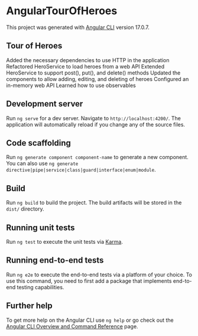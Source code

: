 # AngularTourOfHeroes

This project was generated with [Angular CLI](https://github.com/angular/angular-cli) version 17.0.7.

## Tour of Heroes
Added the necessary dependencies to use HTTP in the application
Refactored HeroService to load heroes from a web API
Extended HeroService to support post(), put(), and delete() methods
Updated the components to allow adding, editing, and deleting of heroes
Configured an in-memory web API
Learned how to use observables

## Development server

Run `ng serve` for a dev server. Navigate to `http://localhost:4200/`. The application will automatically reload if you change any of the source files.

## Code scaffolding

Run `ng generate component component-name` to generate a new component. You can also use `ng generate directive|pipe|service|class|guard|interface|enum|module`.

## Build

Run `ng build` to build the project. The build artifacts will be stored in the `dist/` directory.

## Running unit tests

Run `ng test` to execute the unit tests via [Karma](https://karma-runner.github.io).

## Running end-to-end tests

Run `ng e2e` to execute the end-to-end tests via a platform of your choice. To use this command, you need to first add a package that implements end-to-end testing capabilities.

## Further help

To get more help on the Angular CLI use `ng help` or go check out the [Angular CLI Overview and Command Reference](https://angular.io/cli) page.